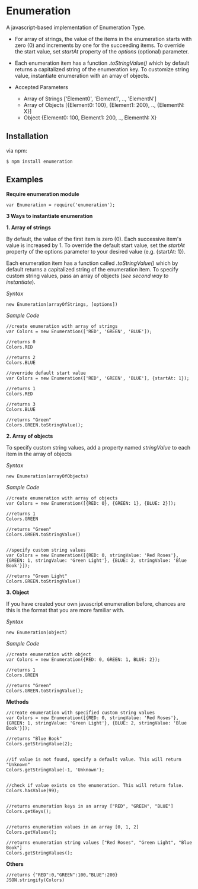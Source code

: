 Enumeration
===========

A javascript-based implementation of Enumeration Type.


  - For array of strings, the value of the items in the enumeration starts with zero (0) and increments by one for the succeeding items. To override the start value, set *startAt* property of the *options* (optional) parameter. 
  - Each enumeration item has a function *.toStringValue()* which by default returns a capitalized string of the enumeration key. To customize string value, instantiate enumeration with an array of objects.

  - Accepted Parameters
    - Array of Strings ['Element0', 'Element1', .., 'ElementN']
    - Array of Objects [{Element0: 100}, {Element1: 200}, .., {ElementN: X}]
    - Object {Element0: 100, Element1: 200, .., ElementN: X}


Installation
------------

via npm:

    $ npm install enumeration

Examples
--------

**Require enumeration module**

    var Enumeration = require('enumeration');

**3 Ways to instantiate enumeration**

**1. Array of strings**

By default, the value of the first item is zero (0). Each successive item's value is increased by 1. To override the default start value, set the *startAt* property of the options parameter to your desired value (e.g. {startAt: 1}). 

Each enumeration item has a function called *.toStringValue()* which by default returns a capitalized string of the enumeration item. To specify custom string values, pass an array of objects (*see second way to instantiate*). 

        
        
*Syntax*
    
    new Enumeration(arrayOfStrings, [options])


*Sample Code*

    //create enumeration with array of strings    
    var Colors = new Enumeration(['RED', 'GREEN', 'BLUE']);

    //returns 0
    Colors.RED

    //returns 2
    Colors.BLUE

    //override default start value
    var Colors = new Enumeration(['RED', 'GREEN', 'BLUE'], {startAt: 1});

    //returns 1
    Colors.RED

    //returns 3
    Colors.BLUE
  
    //returns "Green"
    Colors.GREEN.toStringValue();

  
**2. Array of objects**

To specify custom string values, add a property named *stringValue* to each item in the array of objects

*Syntax*
    
    new Enumeration(arrayOfObjects)


*Sample Code*

    //create enumeration with array of objects
    var Colors = new Enumeration([{RED: 0}, {GREEN: 1}, {BLUE: 2}]);

    //returns 1
    Colors.GREEN    

    //returns "Green"
    Colors.GREEN.toStringValue()    


    //specify custom string values
    var Colors = new Enumeration([{RED: 0, stringValue: 'Red Roses'}, {GREEN: 1, stringValue: 'Green Light'}, {BLUE: 2, stringValue: 'Blue Book'}]);

    //returns "Green Light"
    Colors.GREEN.toStringValue()    


**3. Object**

If you have created your own javascript enumeration before, chances are this is the format that you are more familiar with.

*Syntax*
    
    new Enumeration(object)

*Sample Code*

    //create enumeration with object
    var Colors = new Enumeration({RED: 0, GREEN: 1, BLUE: 2});

    //returns 1
    Colors.GREEN    

    //returns "Green"
    Colors.GREEN.toStringValue(); 



**Methods**

    //create enumeration with specified custom string values
    var Colors = new Enumeration([{RED: 0, stringValue: 'Red Roses'}, {GREEN: 1, stringValue: 'Green Light'}, {BLUE: 2, stringValue: 'Blue Book'}]);

    //returns "Blue Book"
    Colors.getStringValue(2);


    //if value is not found, specify a default value. This will return "Unknown"
    Colors.getStringValue(-1, 'Unknown');


    //check if value exists on the enumeration. This will return false.
    Colors.hasValue(99);


    //returns enumeration keys in an array ["RED", "GREEN", "BLUE"]
    Colors.getKeys();


    //returns enumeration values in an array [0, 1, 2]
    Colors.getValues();

    //returns enumeration string values ["Red Roses", "Green Light", "Blue Book"]
    Colors.getStringValues();


**Others**

    //returns {"RED":0,"GREEN":100,"BLUE":200}
    JSON.stringify(Colors)


